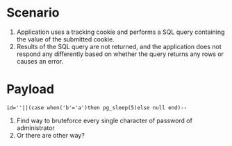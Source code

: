 # Scenario

1. Application uses a tracking cookie and performs a SQL query containing the value of the submitted cookie.
2. Results of the SQL query are not returned, and the application does not respond any differently based on whether the query returns any rows or causes an error.

# Payload

`id=''||(case when('b'='a')then pg_sleep(5)else null end)--`
1. Find way to bruteforce every single character of password of administrator
2. Or there are other way?
